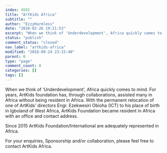 ```yaml
---
index: 4591
title: "ArtKids Africa"
subtitle: ""
author: "EzzyHarmless"
date: "2018-02-26 19:21:53"
excerpt: "When we think of 'Underdevelopment', Africa quickly comes to mind. For years, ArtKids foundation has, through collaborations, assisted many in Africa without being resident in Africa. Since 2015 ArtKids Foundation/International are adequately represented in Africa."
status: "publish"
comment_status: "closed"
nav_label: "artkids-africa"
modified: "2018-09-24 23:15:40"
parent: 0
type: "page"
comment_count: 0
categories: []
tags: []
---
```


When we think of 'Underdevelopment', Africa quickly comes to mind. For years, ArtKids foundation has, through collaborations, assisted many in Africa without being resident in Africa. With the permanent relocation of one of ArtKids' directors Engr. Ezekwesiri Obioha (ICT) to his place of birth in Igboland of West Africa, ArtKids Foundation became resident in Africa with an office and contact address.

Since 2015 ArtKids Foundation/International are adequately represented in Africa.

For your enquiries, Sponsorship and/or collaboration, please feel free to contact ArtKids Africa.